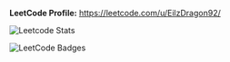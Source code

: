 **LeetCode Profile:** https://leetcode.com/u/EilzDragon92/

![Leetcode Stats](https://leetcard.jacoblin.cool/EilzDragon92)

![LeetCode Badges](https://leetcode-badge-showcase.vercel.app/api?username=EilzDragon92)
